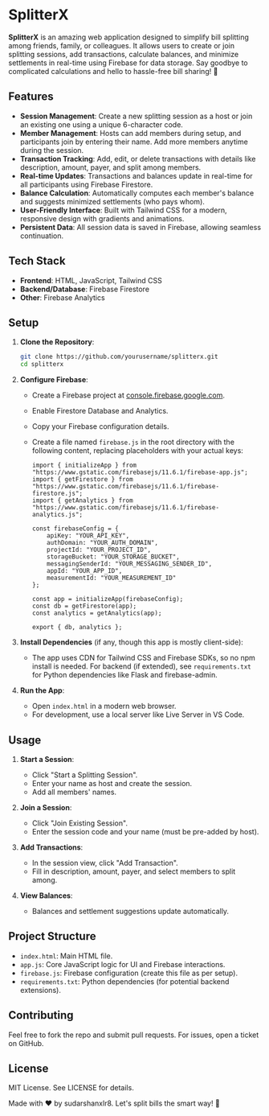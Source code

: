 


          
# SplitterX


**SplitterX** is an amazing web application designed to simplify bill splitting among friends, family, or colleagues. It allows users to create or join splitting sessions, add transactions, calculate balances, and minimize settlements in real-time using Firebase for data storage. Say goodbye to complicated calculations and hello to hassle-free bill sharing! 💸

## Features

- **Session Management**: Create a new splitting session as a host or join an existing one using a unique 6-character code.
- **Member Management**: Hosts can add members during setup, and participants join by entering their name. Add more members anytime during the session.
- **Transaction Tracking**: Add, edit, or delete transactions with details like description, amount, payer, and split among members.
- **Real-time Updates**: Transactions and balances update in real-time for all participants using Firebase Firestore.
- **Balance Calculation**: Automatically computes each member's balance and suggests minimized settlements (who pays whom).
- **User-Friendly Interface**: Built with Tailwind CSS for a modern, responsive design with gradients and animations.
- **Persistent Data**: All session data is saved in Firebase, allowing seamless continuation.

## Tech Stack

- **Frontend**: HTML, JavaScript, Tailwind CSS
- **Backend/Database**: Firebase Firestore
- **Other**: Firebase Analytics

## Setup

1. **Clone the Repository**:
   ```bash
   git clone https://github.com/yourusername/splitterx.git
   cd splitterx
   ```

2. **Configure Firebase**:
   - Create a Firebase project at [console.firebase.google.com](https://console.firebase.google.com).
   - Enable Firestore Database and Analytics.
   - Copy your Firebase configuration details.
   - Create a file named `firebase.js` in the root directory with the following content, replacing placeholders with your actual keys:

     ```javascript:f:\Splitter (public)\SplitterX\firebase.js
     import { initializeApp } from "https://www.gstatic.com/firebasejs/11.6.1/firebase-app.js";
     import { getFirestore } from "https://www.gstatic.com/firebasejs/11.6.1/firebase-firestore.js";
     import { getAnalytics } from "https://www.gstatic.com/firebasejs/11.6.1/firebase-analytics.js";

     const firebaseConfig = {
         apiKey: "YOUR_API_KEY",
         authDomain: "YOUR_AUTH_DOMAIN",
         projectId: "YOUR_PROJECT_ID",
         storageBucket: "YOUR_STORAGE_BUCKET",
         messagingSenderId: "YOUR_MESSAGING_SENDER_ID",
         appId: "YOUR_APP_ID",
         measurementId: "YOUR_MEASUREMENT_ID"
     };

     const app = initializeApp(firebaseConfig);
     const db = getFirestore(app);
     const analytics = getAnalytics(app);

     export { db, analytics };
     ```

3. **Install Dependencies** (if any, though this app is mostly client-side):
   - The app uses CDN for Tailwind CSS and Firebase SDKs, so no npm install is needed. For backend (if extended), see `requirements.txt` for Python dependencies like Flask and firebase-admin.

4. **Run the App**:
   - Open `index.html` in a modern web browser.
   - For development, use a local server like Live Server in VS Code.

## Usage

1. **Start a Session**:
   - Click "Start a Splitting Session".
   - Enter your name as host and create the session.
   - Add all members' names.

2. **Join a Session**:
   - Click "Join Existing Session".
   - Enter the session code and your name (must be pre-added by host).

3. **Add Transactions**:
   - In the session view, click "Add Transaction".
   - Fill in description, amount, payer, and select members to split among.

4. **View Balances**:
   - Balances and settlement suggestions update automatically.

## Project Structure

- `index.html`: Main HTML file.
- `app.js`: Core JavaScript logic for UI and Firebase interactions.
- `firebase.js`: Firebase configuration (create this file as per setup).
- `requirements.txt`: Python dependencies (for potential backend extensions).

## Contributing

Feel free to fork the repo and submit pull requests. For issues, open a ticket on GitHub.

## License

MIT License. See LICENSE for details.

Made with ❤️ by sudarshanxlr8. Let's split bills the smart way! 🚀
        

